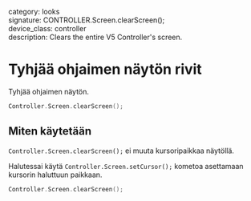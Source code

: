 category: looks  
signature: CONTROLLER.Screen.clearScreen();  
device_class: controller  
description: Clears the entire V5 Controller's screen.  

# Tyhjää ohjaimen näytön rivit

Tyhjää ohjaimen näytön.

```cpp
Controller.Screen.clearScreen();
```

## Miten käytetään

`Controller.Screen.clearScreen();` ei muuta kursoripaikkaa näytöllä. 

Halutessai käytä `Controller.Screen.setCursor();` kometoa asettamaan kursorin haluttuun paikkaan.


```cpp
Controller.Screen.clearScreen();
```

<advanced>
</advanced>
